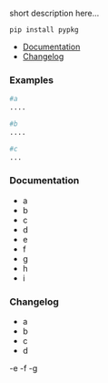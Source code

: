 short description here...

`pip install pypkg`

- [Documentation](README.md#Documentation)
- [Changelog](README.md#Changelog)

### Examples
```python
#a
....

#b
....

#c
...
```

### Documentation
- a
- b
- c
- d
- e
- f
- g
- h
- i

### Changelog
- a
- b
- c
- d

-e
-f
-g
